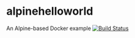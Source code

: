 # alpinehelloworld
An Alpine-based Docker example
[![Build Status](https://d41b-88-161-173-182.ngrok-free.app/job/deploiement/badge/icon)](https://d41b-88-161-173-182.ngrok-free.app/job/deploiement/)
